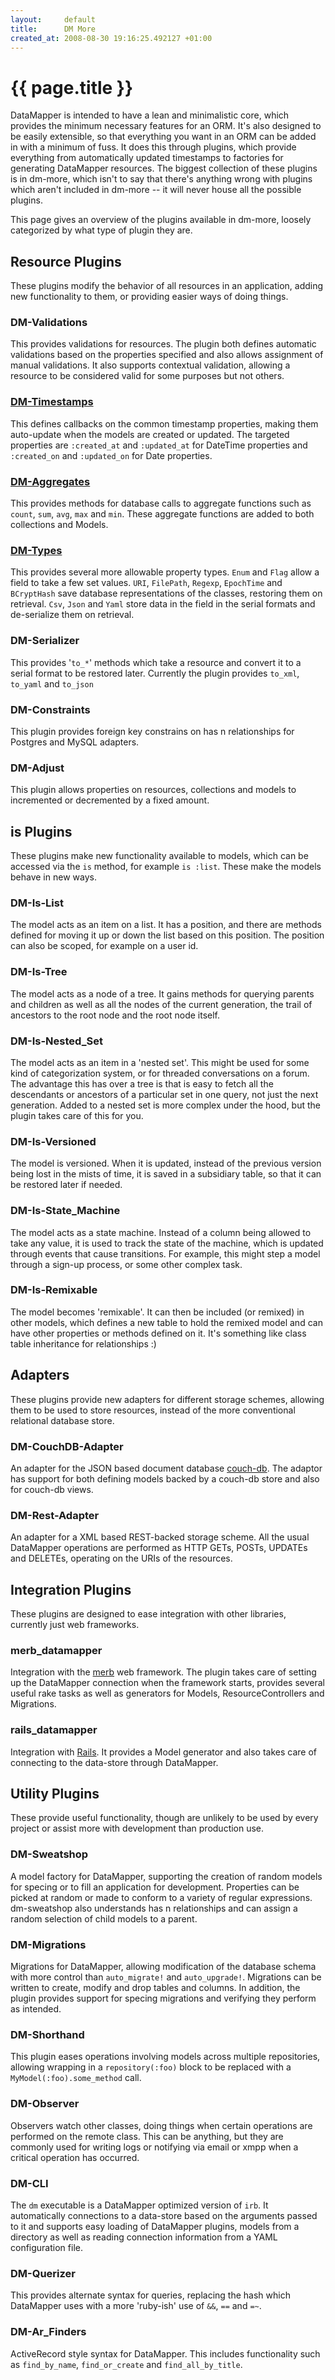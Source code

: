 ```yaml
---
layout:     default
title:      DM More
created_at: 2008-08-30 19:16:25.492127 +01:00
---
```


{{ page.title }}
================

DataMapper is intended to have a lean and minimalistic core, which provides the
minimum necessary features for an ORM. It's also designed to be easily
extensible, so that everything you want in an ORM can be added in with a minimum
of fuss. It does this through plugins, which provide everything from
automatically updated timestamps to factories for generating DataMapper
resources. The biggest collection of these plugins is in dm-more, which isn't to
say that there's anything wrong with plugins which aren't included in dm-more --
it will never house all the possible plugins.

This page gives an overview of the plugins available in dm-more, loosely
categorized by what type of plugin they are.

Resource Plugins
----------------

These plugins modify the behavior of all resources in an application, adding new
functionality to them, or providing easier ways of doing things.

### DM-Validations

This provides validations for resources. The plugin both defines automatic
validations based on the properties specified and also allows assignment of
manual validations. It also supports contextual validation, allowing a resource
to be considered valid for some purposes but not others.

### [DM-Timestamps](/docs/dm_more/timestamps)

This defines callbacks on the common timestamp properties, making them
auto-update when the models are created or updated. The targeted properties are
`:created_at` and `:updated_at` for DateTime properties and `:created_on` and
`:updated_on` for Date properties.

### [DM-Aggregates](/docs/dm_more/dm-aggregates)

This provides methods for database calls to aggregate functions such as `count`,
`sum`, `avg`, `max` and `min`. These aggregate functions are added to both
collections and Models.

### [DM-Types](/docs/dm_more/types)

This provides several more allowable property types. `Enum` and `Flag` allow a
field to take a few set values. `URI`, `FilePath`, `Regexp`, `EpochTime` and
`BCryptHash` save database representations of the classes, restoring them on
retrieval. `Csv`, `Json` and `Yaml` store data in the field in the serial
formats and de-serialize them on retrieval.

### DM-Serializer

This provides '`to_*`' methods which take a resource and convert it to a serial
format to be restored later. Currently the plugin provides `to_xml`, `to_yaml`
and `to_json`

### DM-Constraints

This plugin provides foreign key constrains on has n relationships for Postgres
and MySQL adapters.

### DM-Adjust

This plugin allows properties on resources, collections and models to
incremented or decremented by a fixed amount.

is Plugins
----------

These plugins make new functionality available to models, which can be accessed
via the `is` method, for example `is :list`. These make the models behave in new
ways.

### DM-Is-List

The model acts as an item on a list. It has a position, and there are methods
defined for moving it up or down the list based on this position. The position
can also be scoped, for example on a user id.

### DM-Is-Tree

The model acts as a node of a tree. It gains methods for querying parents and
children as well as all the nodes of the current generation, the trail of
ancestors to the root node and the root node itself.

### DM-Is-Nested_Set

The model acts as an item in a 'nested set'. This might be used for some kind of
categorization system, or for threaded conversations on a forum. The advantage
this has over a tree is that is easy to fetch all the descendants or ancestors
of a particular set in one query, not just the next generation. Added to a
nested set is more complex under the hood, but the plugin takes care of this for
you.

### DM-Is-Versioned

The model is versioned. When it is updated, instead of the previous version
being lost in the mists of time, it is saved in a subsidiary table, so that it
can be restored later if needed.

### DM-Is-State_Machine

The model acts as a state machine. Instead of a column being allowed to take any
value, it is used to track the state of the machine, which is updated through
events that cause transitions. For example, this might step a model through a
sign-up process, or some other complex task.

### DM-Is-Remixable

The model becomes 'remixable'. It can then be included (or remixed) in other
models, which defines a new table to hold the remixed model and can have other
properties or methods defined on it. It's something like class table inheritance
for relationships :)

Adapters
--------

These plugins provide new adapters for different storage schemes, allowing them
to be used to store resources, instead of the more conventional relational
database store.

### DM-CouchDB-Adapter

An adapter for the JSON based document database <a
href="http://incubator.apache.org/couchdb/">couch-db</a>. The adaptor has
support for both defining models backed by a couch-db store and also for
couch-db views.

### DM-Rest-Adapter

An adapter for a XML based REST-backed storage scheme. All the usual DataMapper
operations are performed as HTTP GETs, POSTs, UPDATEs and DELETEs, operating on
the URIs of the resources.

Integration Plugins
-------------------

These plugins are designed to ease integration with other libraries, currently
just web frameworks.

### merb_datamapper

Integration with the <a href="http://www.merbivore.com/">merb</a> web framework.
The plugin takes care of setting up the DataMapper connection when the framework
starts, provides several useful rake tasks as well as generators for Models,
ResourceControllers and Migrations.

### rails_datamapper

Integration with <a href="http://www.rubyonrails.org/">Rails</a>. It provides a
Model generator and also takes care of connecting to the data-store through
DataMapper.

Utility Plugins
---------------

These provide useful functionality, though are unlikely to be used by every
project or assist more with development than production use.

### DM-Sweatshop

A model factory for DataMapper, supporting the creation of random models for
specing or to fill an application for development. Properties can be picked at
random or made to conform to a variety of regular expressions. dm-sweatshop also
understands has n relationships and can assign a random selection of child
models to a parent.

### DM-Migrations

Migrations for DataMapper, allowing modification of the database schema with
more control than `auto_migrate!` and `auto_upgrade!`. Migrations can be written
to create, modify and drop tables and columns. In addition, the plugin provides
support for specing migrations and verifying they perform as intended.

### DM-Shorthand

This plugin eases operations involving models across multiple repositories,
allowing wrapping in a `repository(:foo)` block to be replaced with a
`MyModel(:foo).some_method` call.

### DM-Observer

Observers watch other classes, doing things when certain operations are
performed on the remote class. This can be anything, but they are commonly used
for writing logs or notifying via email or xmpp when a critical operation has
occurred.

### DM-CLI

The `dm` executable is a DataMapper optimized version of `irb`. It automatically
connections to a data-store based on the arguments passed to it and supports
easy loading of DataMapper plugins, models from a directory as well as reading
connection information from a YAML configuration file.

### DM-Querizer

This provides alternate syntax for queries, replacing the hash which DataMapper
uses with a more 'ruby-ish' use of `&&`, `==` and `=~`.

### DM-Ar_Finders

ActiveRecord style syntax for DataMapper. This includes functionality such as
`find_by_name`, `find_or_create` and `find_all_by_title`.
